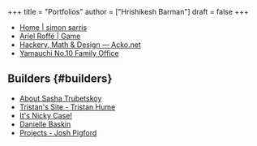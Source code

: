 +++
title = "Portfolios"
author = ["Hrishikesh Barman"]
draft = false
+++

-   [Home | simon sarris](https://simonsarris.com/)
-   [Ariel Roffé | Game](https://arielroffe.quest/)
-   [Hackery, Math &amp; Design — Acko.net](https://acko.net/)
-   [Yamauchi No.10 Family Office](https://y-n10.com/)


## Builders {#builders}

-   [About Sasha Trubetskoy](https://sashamaps.net/)
-   [Tristan's Site - Tristan Hume](https://thume.ca/)
-   [It's Nicky Case!](https://ncase.me/)
-   [Danielle Baskin](https://daniellebaskin.com/)
-   [Projects - Josh Pigford](https://joshpigford.com/projects)
